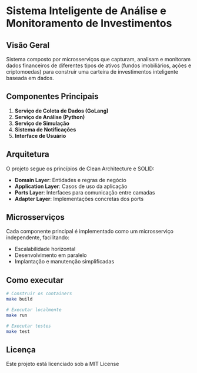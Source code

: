 # Sistema Inteligente de Análise e Monitoramento de Investimentos

## Visão Geral
Sistema composto por microsserviços que capturam, analisam e monitoram dados financeiros de diferentes tipos de ativos (fundos imobiliários, ações e criptomoedas) para construir uma carteira de investimentos inteligente baseada em dados.

## Componentes Principais

1. **Serviço de Coleta de Dados (GoLang)**
2. **Serviço de Análise (Python)**
3. **Serviço de Simulação**
4. **Sistema de Notificações**
5. **Interface de Usuário**

## Arquitetura

O projeto segue os princípios de Clean Architecture e SOLID:

- **Domain Layer**: Entidades e regras de negócio
- **Application Layer**: Casos de uso da aplicação
- **Ports Layer**: Interfaces para comunicação entre camadas
- **Adapter Layer**: Implementações concretas dos ports

## Microsserviços

Cada componente principal é implementado como um microsserviço independente, facilitando:
- Escalabilidade horizontal
- Desenvolvimento em paralelo
- Implantação e manutenção simplificadas

## Como executar

```bash
# Construir os containers
make build

# Executar localmente
make run

# Executar testes
make test
```

## Licença
Este projeto está licenciado sob a MIT License
